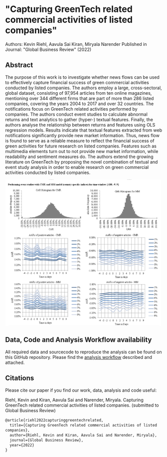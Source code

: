 # "Capturing GreenTech related commercial activities of listed companies"
Authors: Kevin Riehl, Aavula Sai Kiran, Miryala Narender
Published in Journal: "Global Business Review" (2022)

## Abstract
The purpose of this work is to investigate whether news flows can be used to effectively capture financial success of green commercial activities conducted by listed companies.  The authors employ a large, cross-sectoral, global dataset, consisting of 97,954 articles from ten online magazines, mentioning over 344 different firms that are part of more than 286 listed companies, covering the years 2004 to 2017 and over 32 countries. The notifications focus on GreenTech related activities performed by companies. The authors conduct event studies to calculate abnormal returns and text analytics to gather (hyper-) textual features. Finally, the authors analyse the relationship between returns and features using OLS regression models. Results indicate that textual features extracted from web notifications significantly provide new market information. Thus, news flow is found to serve as a reliable measure to reflect the financial success of green activities for future research on listed companies. Features such as multimedia elements turn out to not provide new market information, while readability and sentiment measures do. 
The authors extend the growing literature on GreenTech by proposing the novel combination of textual and event study analysis in order to enable research on green commercial activities conducted by listed companies. 


<img src="https://github.com/DerKevinRiehl/greentech_globalbusinessreview/blob/main/github_imgs/titleimage.PNG" width="500">

## Data, Code and Analysis Workflow availability
All required data and sourcecode to reproduce the analysis can be found on this GitHub repository.
Please find the [analysis workflow](https://github.com/DerKevinRiehl/greentechpaper_sustainability/blob/main/AnalysisWorkflow.ipynb) described and attached.

## Citations
Please cite our paper if you find our work, data, analysis and code useful:

Riehl, Kevin and Kiran, Aavula Sai and Narender, Miryala. Capturing GreenTech related commercial activities of listed companies. (submitted to Global Business Review)

```
@article{riehl2022capturinggreentechrelated,
  title={Capturing GreenTech related commercial activities of listed companies},
  author={Riehl, Kevin and Kiran, Aavula Sai and Narender, Miryala},
  journal={Global Business Review},
  year={2022}
}
```

